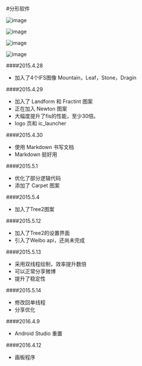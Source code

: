 #分形软件

![image](https://raw.githubusercontent.com/redknotmiaoyuqiao/Fractal/master/img/Screenshot_2016-04-13-21-33-47.png)

![image](https://raw.githubusercontent.com/redknotmiaoyuqiao/Fractal/master/img/Screenshot_2016-04-13-21-42-15.png)

![image](https://raw.githubusercontent.com/redknotmiaoyuqiao/Fractal/master/img/Screenshot_2016-04-13-21-42-52.png)

![image](https://raw.githubusercontent.com/redknotmiaoyuqiao/Fractal/master/img/Screenshot_2016-04-14-08-54-13.png)


####2015.4.28

- 加入了4个IFS图像 Mountain，Leaf，Stone，Dragin


####2015.4.29

- 加入了 Landform 和 Fractint 图案
- 正在加入 Newton 图案
- 大幅度提升了fis的性能，至少30倍。
- logo 页和 ic_launcher

####2015.4.30

- 使用 Markdown 书写文档
- Markdown 挺好用

####2015.5.1

- 优化了部分逻辑代码
- 添加了 Carpet 图案

####2015.5.4

- 加入了Tree2图案

####2015.5.12

- 加入了Tree2的设置界面
- 引入了Weibo api，还尚未完成

####2015.5.13

- 采用双线程绘制，效率提升数倍
- 可以正常分享微博
- 提升了稳定性

####2015.5.14

- 修改回单线程
- 分享优化

####2016.4.9

- Android Studio 重置

####2016.4.12

- 画板程序